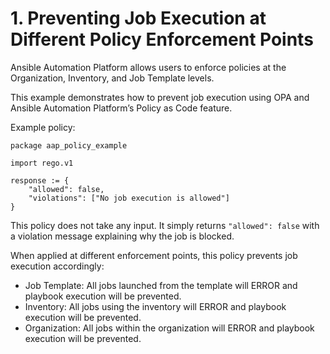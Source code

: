 # 1. Preventing Job Execution at Different Policy Enforcement Points

Ansible Automation Platform allows users to enforce policies at the Organization, Inventory, and Job Template levels.

This example demonstrates how to prevent job execution using OPA and Ansible Automation Platform’s Policy as Code feature.

Example policy:

```rego
package aap_policy_example

import rego.v1

response := {
    "allowed": false,
    "violations": ["No job execution is allowed"]
}
```

This policy does not take any input. It simply returns `"allowed": false` with a violation message explaining why the job is blocked.

When applied at different enforcement points, this policy prevents job execution accordingly:

- Job Template: All jobs launched from the template will ERROR and playbook execution will be prevented.
- Inventory: All jobs using the inventory will ERROR and playbook execution will be prevented.
- Organization: All jobs within the organization will ERROR and playbook execution will be prevented.
